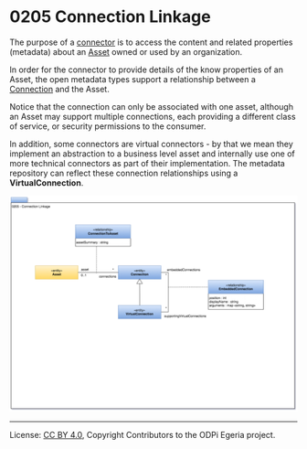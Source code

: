 <!-- SPDX-License-Identifier: CC-BY-4.0 -->
<!-- Copyright Contributors to the ODPi Egeria project. -->

# 0205 Connection Linkage

The purpose of a [connector](../../../open-metadata-implementation/frameworks/open-connector-framework/docs/concepts/connector.md)
is to access the content and related properties (metadata) about an
[Asset](../../../open-metadata-implementation/access-services/docs/concepts/assets/README.md) owned or used by an organization.

In order for the connector to provide details of the know properties of an Asset, the open metadata
types support a relationship between a [Connection](../../../open-metadata-implementation/frameworks/open-connector-framework/docs/concepts/connection.md) and
the Asset.

Notice that the connection can only be associated with one asset, although an Asset may support multiple
connections, each providing a different class of service, or security permissions to the consumer.

In addition, some connectors are virtual connectors - by that we mean they implement an abstraction to a business level asset
and internally use one of more technical connectors as part of their implementation.
The metadata repository can reflect these connection relationships using a **VirtualConnection**.

![UML](0205-Connection-Linkage.png)



----
License: [CC BY 4.0](https://creativecommons.org/licenses/by/4.0/),
Copyright Contributors to the ODPi Egeria project.
 